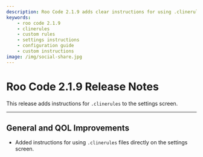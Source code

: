 ```yaml
---
description: Roo Code 2.1.9 adds clear instructions for using .clinerules files directly in settings, making custom rule configuration easier for developers.
keywords:
    - roo code 2.1.9
    - clinerules
    - custom rules
    - settings instructions
    - configuration guide
    - custom instructions
image: /img/social-share.jpg
---
```


# Roo Code 2.1.9 Release Notes

This release adds instructions for `.clinerules` to the settings screen.

---

## General and QOL Improvements

- Added instructions for using `.clinerules` files directly on the settings screen.
